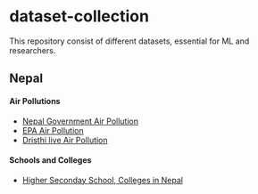 # dataset-collection
<p>This repository consist of different datasets, essential for ML and researchers. </p>
<p>
<h2>Nepal</h2>
 <h4>Air Pollutions</h4>
 <ul>
  <li><a href="https://github.com/hbvj99/EPANepalData">Nepal Government Air Pollution</a></li>
  <li><a href="https://github.com/hbvj99/NPGovAirPollution">EPA Air Pollution</a></li>
 <li><a href=https://github.com/hbvj99/DristhiAirPollution>Dristhi live Air Pollution</a></li>
 </ul>

 <h4>Schools and Colleges</h4>
 <ul>
   <li><a href="https://github.com/hbvj99/scrape_yellowpage/tree/master/data/csv">Higher Seconday School, Colleges in Nepal</a></li>
 </ul>
 </p>
